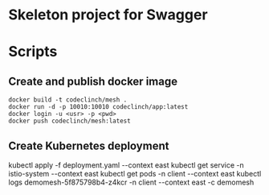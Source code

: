 # Skeleton project for Swagger

# Scripts
## Create and publish docker image 
```
docker build -t codeclinch/mesh .
docker run -d -p 10010:10010 codeclinch/app:latest 
docker login -u <usr> -p <pwd>
docker push codeclinch/mesh:latest
``` 
## Create Kubernetes deployment
kubectl apply -f deployment.yaml --context east
kubectl get service -n istio-system --context east
kubectl get pods -n client --context east
kubectl logs demomesh-5f875798b4-z4kcr -n client --context east -c demomesh
